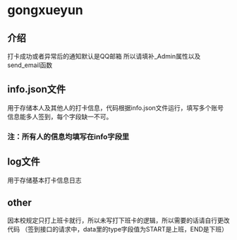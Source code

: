# gongxueyun

## 介绍
打卡成功或者异常后的通知默认是QQ邮箱
所以请填补_Admin属性以及send_email函数
## info.json文件
用于存储本人及其他人的打卡信息，代码根据info.json文件运行，填写多个账号信息能多人签到，每个字段缺一不可。
### 注：所有人的信息均填写在info字段里 
## log文件
用于存储基本打卡信息日志
## other
因本校规定只打上班卡就行，所以未写打下班卡的逻辑，所以需要的话请自行更改代码
（签到接口的请求中，data里的type字段值为START是上班，END是下班）


